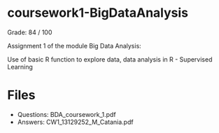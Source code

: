 # coursework1-BigDataAnalysis

Grade: 84 / 100

Assignment 1 of the module Big Data Analysis:

Use of basic R function to explore data, data analysis in R - Supervised Learning

# Files

- Questions: BDA_coursework_1.pdf
- Answers: CW1_13129252_M_Catania.pdf
